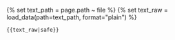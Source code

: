{% set text_path = page.path ~ file %}
{% set text_raw = load_data(path=text_path, format="plain") %}
```{{lang|safe}}
{{text_raw|safe}}
```
